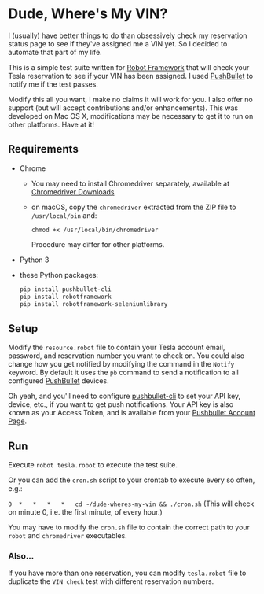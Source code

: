 # Dude, Where's My VIN?

I (usually) have better things to do than obsessively check my reservation status page to see if they've assigned me a VIN yet. So I decided to automate that part of my life.

This is a simple test suite written for [Robot Framework](http://robotframework.org/) that will check your Tesla reservation to see if your VIN has been assigned. I used [PushBullet](https://www.pushbullet.com/) to notify me if the test passes.

Modify this all you want, I make no claims it will work for you. I also offer no support (but will accept contributions and/or enhancements). This was developed on Mac OS X, modifications may be necessary to get it to run on other platforms. Have at it!

## Requirements

- Chrome

  - You may need to install Chromedriver separately, available at [Chromedriver Downloads](https://sites.google.com/a/chromium.org/chromedriver/downloads)
  - on macOS, copy the `chromedriver` extracted from the ZIP file to `/usr/local/bin` and:
  
    ```chmod +x /usr/local/bin/chromedriver```
    
    Procedure may differ for other platforms.

- Python 3

- these Python packages:

  ```bash
  pip install pushbullet-cli
  pip install robotframework
  pip install robotframework-seleniumlibrary
  ```

## Setup

Modify the `resource.robot` file to contain your Tesla account email, password, and reservation number you want to check on. You could also change how you get notified by modifying the command in the `Notify` keyword. By default it uses the `pb` command to send a notification to all configured [PushBullet](https://www.pushbullet.com) devices. 

Oh yeah, and you'll need to configure [pushbullet-cli](https://github.com/GustavoKatel/pushbullet-cli) to set your API key, device, etc., if you want to get push notifications. Your API key is also known as your Access Token, and is available from your [Pushbullet Account Page](https://www.pushbullet.com/#settings/account).

## Run

Execute `robot tesla.robot` to execute the test suite.

Or you can add the `cron.sh` script to your crontab to execute every so often, e.g.:

`0	*	*	*	*	cd ~/dude-wheres-my-vin && ./cron.sh`  (This will check on minute 0, i.e. the first minute, of every hour.)

You may have to modify the `cron.sh` file to contain the correct path to your `robot` and `chromedriver` executables.

### Also...

If you have more than one reservation, you can modify `tesla.robot` file to duplicate the `VIN check` test with different reservation numbers.
